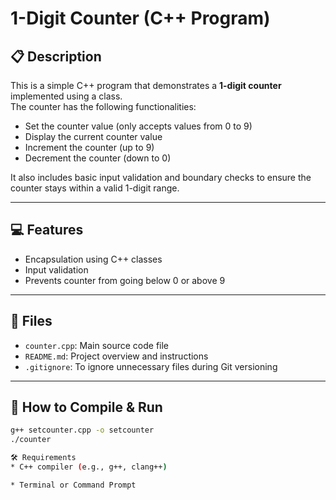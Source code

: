 # 1-Digit Counter (C++ Program)

## 📋 Description

This is a simple C++ program that demonstrates a **1-digit counter** implemented using a class.  
The counter has the following functionalities:

- Set the counter value (only accepts values from 0 to 9)
- Display the current counter value
- Increment the counter (up to 9)
- Decrement the counter (down to 0)

It also includes basic input validation and boundary checks to ensure the counter stays within a valid 1-digit range.

---

## 💻 Features

- Encapsulation using C++ classes
- Input validation
- Prevents counter from going below 0 or above 9

---

## 🧾 Files

- `counter.cpp`: Main source code file
- `README.md`: Project overview and instructions
- `.gitignore`: To ignore unnecessary files during Git versioning

---

## 🚀 How to Compile & Run

```bash
g++ setcounter.cpp -o setcounter
./counter

🛠 Requirements
* C++ compiler (e.g., g++, clang++)

* Terminal or Command Prompt
